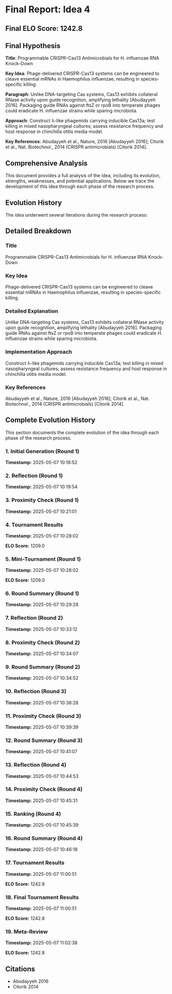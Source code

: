 # Final Report: Idea 4

## Final ELO Score: 1242.8

## Final Hypothesis

**Title**: Programmable CRISPR-Cas13 Antimicrobials for H. influenzae RNA Knock-Down

**Key Idea**: Phage-delivered CRISPR-Cas13 systems can be engineered to cleave essential mRNAs in Haemophilus influenzae, resulting in species-specific killing.

**Paragraph**: Unlike DNA-targeting Cas systems, Cas13 exhibits collateral RNase activity upon guide recognition, amplifying lethality [Abudayyeh 2016]. Packaging guide RNAs against ftsZ or rpoB into temperate phages could eradicate H. influenzae strains while sparing microbiota.

**Approach**: Construct λ-like phagemids carrying inducible Cas13a; test killing in mixed nasopharyngeal cultures; assess resistance frequency and host response in chinchilla otitis media model.

**Key References**: Abudayyeh et al., Nature, 2016 [Abudayyeh 2016]; Citorik et al., Nat. Biotechnol., 2014 (CRISPR antimicrobials) [Citorik 2014].

## Comprehensive Analysis

This document provides a full analysis of the idea, including its evolution, strengths, weaknesses, and potential applications. Below we trace the development of this idea through each phase of the research process.

## Evolution History

The idea underwent several iterations during the research process:

## Detailed Breakdown

### Title

Programmable CRISPR-Cas13 Antimicrobials for H. influenzae RNA Knock-Down

### Key Idea

Phage-delivered CRISPR-Cas13 systems can be engineered to cleave essential mRNAs in Haemophilus influenzae, resulting in species-specific killing.

### Detailed Explanation

Unlike DNA-targeting Cas systems, Cas13 exhibits collateral RNase activity upon guide recognition, amplifying lethality [Abudayyeh 2016]. Packaging guide RNAs against ftsZ or rpoB into temperate phages could eradicate H. influenzae strains while sparing microbiota.

### Implementation Approach

Construct λ-like phagemids carrying inducible Cas13a; test killing in mixed nasopharyngeal cultures; assess resistance frequency and host response in chinchilla otitis media model.

### Key References

Abudayyeh et al., Nature, 2016 [Abudayyeh 2016]; Citorik et al., Nat. Biotechnol., 2014 (CRISPR antimicrobials) [Citorik 2014].

## Complete Evolution History

This section documents the complete evolution of the idea through each phase of the research process.

### 1. Initial Generation (Round 1)
**Timestamp:** 2025-05-07 10:18:52



### 2. Reflection (Round 1)
**Timestamp:** 2025-05-07 10:19:54



### 3. Proximity Check (Round 1)
**Timestamp:** 2025-05-07 10:21:01



### 4. Tournament Results
**Timestamp:** 2025-05-07 10:28:02

**ELO Score:** 1209.0



### 5. Mini-Tournament (Round 1)
**Timestamp:** 2025-05-07 10:28:02

**ELO Score:** 1209.0



### 6. Round Summary (Round 1)
**Timestamp:** 2025-05-07 10:29:28



### 7. Reflection (Round 2)
**Timestamp:** 2025-05-07 10:33:12



### 8. Proximity Check (Round 2)
**Timestamp:** 2025-05-07 10:34:07



### 9. Round Summary (Round 2)
**Timestamp:** 2025-05-07 10:34:52



### 10. Reflection (Round 3)
**Timestamp:** 2025-05-07 10:38:28



### 11. Proximity Check (Round 3)
**Timestamp:** 2025-05-07 10:39:39



### 12. Round Summary (Round 3)
**Timestamp:** 2025-05-07 10:41:07



### 13. Reflection (Round 4)
**Timestamp:** 2025-05-07 10:44:53



### 14. Proximity Check (Round 4)
**Timestamp:** 2025-05-07 10:45:31



### 15. Ranking (Round 4)
**Timestamp:** 2025-05-07 10:45:39



### 16. Round Summary (Round 4)
**Timestamp:** 2025-05-07 10:46:18



### 17. Tournament Results
**Timestamp:** 2025-05-07 11:00:51

**ELO Score:** 1242.8



### 18. Final Tournament Results
**Timestamp:** 2025-05-07 11:00:51

**ELO Score:** 1242.8



### 19. Meta-Review
**Timestamp:** 2025-05-07 11:02:38

**ELO Score:** 1242.8



## Citations

- Abudayyeh 2016
- Citorik 2014
